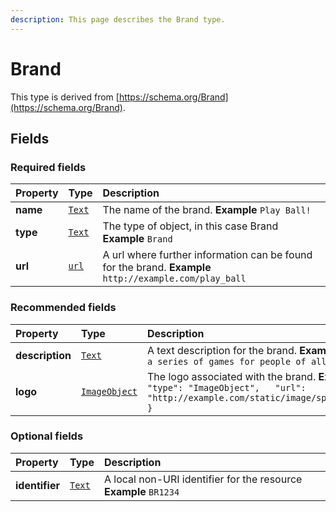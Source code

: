 ```yaml
---
description: This page describes the Brand type.
---
```


# Brand

This type is derived from [https://schema.org/Brand](https://schema.org/Brand).

## **Fields**

### **Required fields**

| Property | Type | Description |
| :--- | :--- | :--- |
| **name** |  [`Text`](https://schema.org/Text) |  The name of the brand.  **Example**  `Play Ball!` |
| **type** |  [`Text`](https://schema.org/Text) |  The type of object, in this case Brand  **Example**  `Brand` |
| **url** |  [`url`](https://schema.org/url) |  A url where further information can be found for the brand.  **Example**  `http://example.com/play_ball` |

### **Recommended fields**

| Property | Type | Description |
| :--- | :--- | :--- |
| **description** |  [`Text`](https://schema.org/Text) |  A text description for the brand.  **Example**  `Play Ball! is a series of games for people of all abilities.` |
| **logo** |  [`ImageObject`](https://docs.openactive.io/model/types/imageobject) |  The logo associated with the brand.  **Example**  `{   "type": "ImageObject",   "url": "http://example.com/static/image/speedball_large.jpg" }` |

### **Optional fields**

| Property | Type | Description |
| :--- | :--- | :--- |
| **identifier** |  [`Text`](https://schema.org/Text) |  A local non-URI identifier for the resource  **Example**  `BR1234` |

